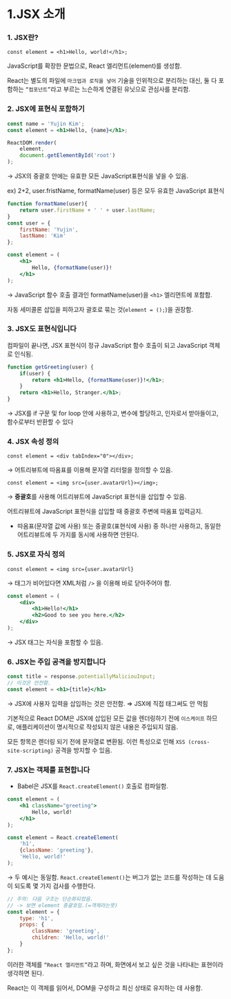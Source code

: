# 1.JSX 소개
### 1. JSX란?

`const element = <h1>Hello, world!</h1>;`

JavaScript를 확장한 문법으로, React 엘리먼트(element)를 생성함.

React는 별도의 파일에 `마크업과 로직을 넣어` 기술을 인위적으로 분리하는 대신, 둘 다 포함하는 `“컴포넌트”`라고 부르는 느슨하게 연결된 유닛으로 관심사를 분리함.

### 2. JSX에 표현식 포함하기

```jsx
const name = 'Yujin Kim';
const element = <h1>Hello, {name}</h1>;

ReactDOM.render(
	element,
	document.getElementById('root')
);
```

→ JSX의 중괄호 안에는 유효한 모든 JavaScript표현식을 넣을 수 있음.

ex) 2+2, user.fristName, formatName(user) 등은 모두 유효한 JavaScript 표현식

```jsx
function formatName(user){
	return user.firstName + ' ' + user.lastName;
}
const user = {
	firstName: 'Yujin',
	lastName: 'Kim'
};

const element = (
	<h1>
		Hello, {formatName(user)}!
	</h1>
);
```

→ JavaScript 함수 호출 결과인 formatName(user)을 `<h1>` 엘리먼트에 포함함.

자동 세미콜론 삽입을 피하고자 괄호로 묶는 것(`element = ();`)을 권장함.

### 3. JSX도 표현식입니다

컴파일이 끝나면, JSX 표현식이 정규 JavaScript 함수 호출이 되고 JavaScript 객체로 인식됨.

```jsx
function getGreeting(user) {
	if(user) {
		return <h1>Hello, {formatName(user)}!</h1>;
	}
	return <h1>Hello, Stranger.</h1>;
}
```

→ JSX를 if 구문 및 for loop 안에 사용하고, 변수에 할당하고, 인자로서 받아들이고, 함수로부터 반환할 수 있다

### 4. JSX 속성 정의

`const element = <div tabIndex="0"></div>;`

→ 어트리뷰트에 따옴표를 이용해 문자열 리터럴을 정의할 수 있음.

`const element = <img src={user.avatarUrl}></img>;`

→ **중괄호**를 사용해 어트리뷰트에 JavaScript 표현식을 삽입할 수 있음.

어트리뷰트에 JavaScript 표현식을 삽입할 때 중괄호 주변에 따옴표 입력금지.

- 따옴표(문자열 값에 사용) 또는 중괄호(표현식에 사용) 중 하나만 사용하고, 동일한 어트리뷰트에 두 가지를 동시에 사용하면 안된다.

### 5. JSX로 자식 정의

`const element = <img src={user.avatarUrl}`

→ 태그가 비어있다면 XML처럼 `/>` 을 이용해 바로 닫아주어야 함.

```jsx
const element = (
	<div>
		<h1>Hello!</h1>
		<h2>Good to see you here.</h2>
	</div>
);
```

→ JSX 태그는 자식을 포함할 수 있음.

### 6. JSX는 주입 공격을 방지합니다

```jsx
const title = response.potentiallyMaliciouInput;
// 이것은 안전함.
const element = <h1>{title}</h1>
```

→ JSX에 사용자 입력을 삽입하는 것은 안전함.  ⇒ JSX에 직접 태그써도 안 먹힘

기본적으로 React DOM은 JSX에 삽입된 모든 값을 렌더링하기 전에 `이스케이프` 하므로, 애플리케이션이 명시적으로 작성되지 않은 내용은 주입되지 않음. 

모든 항목은 렌더링 되기 전에 문자열로 변환됨. 이런 특성으로 인해 `XSS (cross-site-scripting)` 공격을 방지할 수 있음.

### 7. JSX는 객체를 표현합니다

- Babel은 JSX를 `React.createElement()` 호출로 컴파일함.

```jsx
const element = (
	<h1 className="greeting">
		Hello, world!
	</h1>
);

const element = React.createElement(
	'h1',
	{className: 'greeting'},
	'Hello, world!'
);
```

→ 두 예시는 동일함. `React.createElement()`는 버그가 없는 코드를 작성하는 데 도움이 되도록 몇 가지 검사를 수행한다.

```jsx
// 주의: 다음 구조는 단순화되었음.
// -> 보면 element 중괄호임.(=객체라는뜻)
const element = {
	type: 'h1',
	props: {
		className: 'greeting',
		children: 'Hello, world!'
	}
};
```

이러한 객체를 `“React 엘리먼트”`라고 하며, 화면에서 보고 싶은 것을 나타내는 표현이라 생각하면 된다. 

React는 이 객체를 읽어서, DOM을 구성하고 최신 상태로 유지하는 데 사용함.